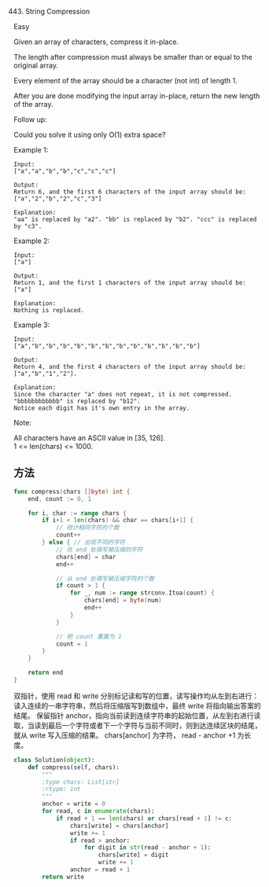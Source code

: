443. String Compression


Easy


Given an array of characters, compress it in-place.

The length after compression must always be smaller than or equal to the original array.

Every element of the array should be a character (not int) of length 1.

After you are done modifying the input array in-place, return the new length of the array.

 
Follow up:

Could you solve it using only O(1) extra space?

 
Example 1:
```
Input:
["a","a","b","b","c","c","c"]

Output:
Return 6, and the first 6 characters of the input array should be: ["a","2","b","2","c","3"]

Explanation:
"aa" is replaced by "a2". "bb" is replaced by "b2". "ccc" is replaced by "c3".
```


Example 2:

```
Input:
["a"]

Output:
Return 1, and the first 1 characters of the input array should be: ["a"]

Explanation:
Nothing is replaced.
```

Example 3:

```
Input:
["a","b","b","b","b","b","b","b","b","b","b","b","b"]

Output:
Return 4, and the first 4 characters of the input array should be: ["a","b","1","2"].

Explanation:
Since the character "a" does not repeat, it is not compressed. "bbbbbbbbbbbb" is replaced by "b12".
Notice each digit has it's own entry in the array.
```


Note:

All characters have an ASCII value in [35, 126].   
1 <= len(chars) <= 1000.

## 方法

```go
func compress(chars []byte) int {
    end, count := 0, 1

	for i, char := range chars {
		if i+1 < len(chars) && char == chars[i+1] {
			// 统计相同字符的个数
			count++
		} else { // 出现不同的字符
			// 在 end 处填写被压缩的字符
			chars[end] = char
			end++

			// 从 end 处填写被压缩字符的个数
			if count > 1 {
				for _, num := range strconv.Itoa(count) {
					chars[end] = byte(num)
					end++
				}
			}

			// 把 count 重置为 1
			count = 1
		}
	}

	return end
}
```


双指针，使用 read 和 write 分别标记读和写的位置，读写操作均从左到右进行：读入连续的一串字符串，然后将压缩版写到数组中，最终 write 将指向输出答案的结尾。
保留指针 anchor，指向当前读到连续字符串的起始位置，从左到右进行读取，当读到最后一个字符或者下一个字符与当前不同时，则到达连续区块的结尾，就从 write 写入压缩的结果。 chars[anchor] 为字符， read - anchor +1 为长度。

```python
class Solution(object):
    def compress(self, chars):
        """
        :type chars: List[str]
        :rtype: int
        """
        anchor = write = 0
        for read, c in enumerate(chars):
            if read + 1 == len(chars) or chars[read + 1] != c:
                chars[write] = chars[anchor]
                write += 1
                if read > anchor:
                    for digit in str(read - anchor + 1):
                        chars[write] = digit
                        write += 1
                anchor = read + 1
        return write

```